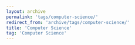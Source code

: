 ```yaml
---
layout: archive
permalink: 'tags/computer-science/'
redirect_from: 'archive/tags/computer-science/'
title: 'Computer Science'
tag: 'Computer Science'
---
```

